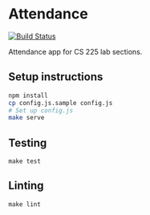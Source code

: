 Attendance
==========
[![Build Status](https://travis-ci.org/kevinwang/attendance.svg?branch=master)](https://travis-ci.org/kevinwang/attendance)

Attendance app for CS 225 lab sections.

Setup instructions
------------------
```bash
npm install
cp config.js.sample config.js
# Set up config.js
make serve
```

Testing
-------
```
make test
```

Linting
-------
```
make lint
```
